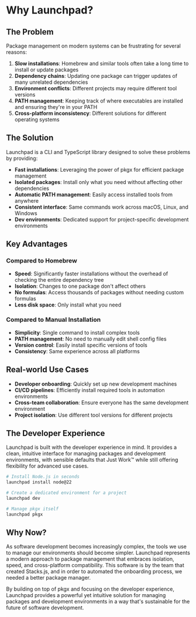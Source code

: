 # Why Launchpad?

## The Problem

Package management on modern systems can be frustrating for several reasons:

1. **Slow installations**: Homebrew and similar tools often take a long time to install or update packages
2. **Dependency chains**: Updating one package can trigger updates of many unrelated dependencies
3. **Environment conflicts**: Different projects may require different tool versions
4. **PATH management**: Keeping track of where executables are installed and ensuring they're in your PATH
5. **Cross-platform inconsistency**: Different solutions for different operating systems

## The Solution

Launchpad is a CLI and TypeScript library designed to solve these problems by providing:

- **Fast installations**: Leveraging the power of pkgx for efficient package management
- **Isolated packages**: Install only what you need without affecting other dependencies
- **Automatic PATH management**: Easily access installed tools from anywhere
- **Consistent interface**: Same commands work across macOS, Linux, and Windows
- **Dev environments**: Dedicated support for project-specific development environments

## Key Advantages

### Compared to Homebrew

- **Speed**: Significantly faster installations without the overhead of checking the entire dependency tree
- **Isolation**: Changes to one package don't affect others
- **No formulas**: Access thousands of packages without needing custom formulas
- **Less disk space**: Only install what you need

### Compared to Manual Installation

- **Simplicity**: Single command to install complex tools
- **PATH management**: No need to manually edit shell config files
- **Version control**: Easily install specific versions of tools
- **Consistency**: Same experience across all platforms

## Real-world Use Cases

- **Developer onboarding**: Quickly set up new development machines
- **CI/CD pipelines**: Efficiently install required tools in automation environments
- **Cross-team collaboration**: Ensure everyone has the same development environment
- **Project isolation**: Use different tool versions for different projects

## The Developer Experience

Launchpad is built with the developer experience in mind. It provides a clean, intuitive interface for managing packages and development environments, with sensible defaults that Just Work™ while still offering flexibility for advanced use cases.

```bash
# Install Node.js in seconds
launchpad install node@22

# Create a dedicated environment for a project
launchpad dev

# Manage pkgx itself
launchpad pkgx
```

## Why Now?

As software development becomes increasingly complex, the tools we use to manage our environments should become simpler. Launchpad represents a modern approach to package management that embraces isolation, speed, and cross-platform compatibility. This software is by the team that created Stacks.js, and in order to automated the onboarding process, we needed a better package manager.

By building on top of pkgx and focusing on the developer experience, Launchpad provides a powerful yet intuitive solution for managing packages and development environments in a way that's sustainable for the future of software development.
